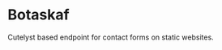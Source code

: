 <!--
SPDX-FileCopyrightText: (C) 2024 Matthias Fehring <https://www.huessenbergnetz.de>

SPDX-License-Identifier: AGPL-3.0-or-later
-->

# Botaskaf
Cutelyst based endpoint for contact forms on static websites.

